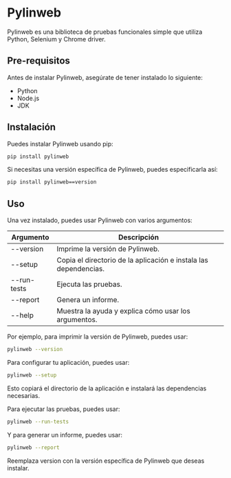 # Pylinweb

Pylinweb es una biblioteca de pruebas funcionales simple que utiliza Python, Selenium y Chrome driver.

## Pre-requisitos

Antes de instalar Pylinweb, asegúrate de tener instalado lo siguiente:

- Python
- Node.js
- JDK

## Instalación

Puedes instalar Pylinweb usando pip:

```bash
pip install pylinweb
```

Si necesitas una versión específica de Pylinweb, puedes especificarla así:

```bash
pip install pylinweb==version
```
## Uso

Una vez instalado, puedes usar Pylinweb con varios argumentos:

| Argumento   | Descripción                                           |
|-------------|-------------------------------------------------------|
| --version   | Imprime la versión de Pylinweb.                       |
| --setup     | Copia el directorio de la aplicación e instala las dependencias. |
| --run-tests | Ejecuta las pruebas.                                  |
| --report    | Genera un informe.                                    |
| --help      | Muestra la ayuda y explica cómo usar los argumentos.  |

Por ejemplo, para imprimir la versión de Pylinweb, puedes usar:

```bash
pylinweb --version
```
Para configurar tu aplicación, puedes usar:

```bash
pylinweb --setup
```
Esto copiará el directorio de la aplicación e instalará las dependencias necesarias.

Para ejecutar las pruebas, puedes usar:

```bash
pylinweb --run-tests
```
Y para generar un informe, puedes usar:

```bash
pylinweb --report
```

Reemplaza version con la versión específica de Pylinweb que deseas instalar.